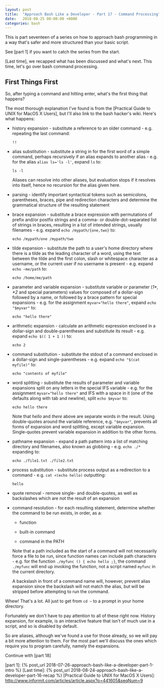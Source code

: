 ```yaml
---
layout: post
title:  "Approach Bash Like a Developer - Part 17 - Command Processing"
date:   2018-08-25 00:00:00 +0000
categories: bash
---
```


This is part seventeen of a series on how to approach bash programming
in a way that's safer and more structured than your basic script.

See [part 1] if you want to catch the series from the start.

[Last time], we recapped what has been discussed and what's next.  This
time, let's go over bash command processing.

First Things First
------------------

So, after typing a command and hitting enter, what's the first thing
that happens?

The most thorough explanation I've found is from the [Practical Guide to
UNIX for MacOS X Users], but I'll also link to the bash hacker's wiki.
Here's what happens:

-   history expansion - substitute a reference to an older command -
    e.g. repeating the last command:

        !!

-   alias substitution - substitute a string in for the first word of a
    simple command, perhaps recursively if an alias expands to another
    alias - e.g. for the alias `alias ls='ls -l'`, expand `ls` to:

        ls -l

    Aliases can resolve into other aliases, but evaluation stops if it
    resolves into itself, hence no recursion for the alias given here.

-   parsing - identify important syntactical tokens such as semicolons,
    parentheses, braces, pipe and redirection characters and determine
    the grammatical structure of the resulting statement

-   brace expansion - substitute a brace expression with permutations of
    prefix and/or postfix strings and a comma- or double-dot-separated
    list of strings in braces, resulting in a list of intended strings,
    usually filenames - e.g. expand `echo /mypath/{one,two}` to:

        echo /mypath/one /mypath/two

-   tilde expansion - substitute the path to a user's home directory
    where there is a tilde as the leading character of a word, using the
    text between the tilde and the first colon, slash or whitespace
    character as a username, or the current user if no username is
    present - e.g.  expand `echo ~me/path` to:

        echo /home/me/path

-   parameter and variable expansion - substitute variable or parameter
    (*$1*, *$2* and special parameters) values for composed of a
    dollar-sign followed by a name, or followed by a brace pattern for
    special expansions - e.g. for the assignment `myvar="hello there"`,
    expand `echo "$myvar"` to:

        echo "hello there"

-   arithmetic expansion - calculate an arithmetic expression enclosed
    in a dollar-sign and double-parentheses and substitute its result -
    e.g. expand `echo $(( 1 + 1 ))` to:

        echo 2

-   command substitution - substitute the stdout of a command enclosed
    in a dollar-sign and single-parentheses - e.g. expand `echo "$(cat
    myfile)"` to:

        echo "contents of myfile"

-   word splitting - substitute the results of parameter and variable
    expansions split on any letters in the special IFS variable - e.g.
    for the assignment `myvar="hello there"` and IFS with a space in it (one
    of the defaults along with tab and newline), split `echo $myvar` to:

        echo hello there

    Note that *hello* and *there* above are separate words in the
    result.  Using double-quotes around the variable reference, e.g.
    `"$myvar"`, prevents all forms of expansion and word splitting,
    except variable expansion.  Single-quotes prevent variable expansion
    in addition to the other forms.

-   pathname expansion - expand a path pattern into a list of matching
    directory and filenames, also known as globbing - e.g. `echo ./*`
    expanding to:

        echo ./file1.txt ./file2.txt

-   process substitution - substitute process output as a redirection to
    a command - e.g. `cat <(echo hello)` outputting:

        hello

-   quote removal - remove single- and double-quotes, as well as
    backslashes which are not the result of an expansion

-   command resolution - for each resulting statement, determine whether
    the command to be run exists, in order, as a:

      -   function

      -   built-in command

      -   command in the PATH

    Note that a path included as the start of a command will not
    necessarily force a file to be run, since function names can include
    path characters - e.g. for the function `./myfunc () { echo hello
    ;}`, the command `./myfunc` will end up invoking the function, not a
    script named `myfunc` in the current directory.

    A backslash in front of a command name will, however, prevent alias
    expansion since the backslash will not match the alias, but will be
    stripped before attempting to run the command.

Whew!  That's a lot.  All just to get from `cd ~` to a prompt in your
home directory.

Fortunately we don't have to pay attention to all of these right now.
History expansion, for example, is an interactive feature that isn't of
much use in a script, and so is disabled by default.

So are aliases, although we've found a use for those already, so we will
pay a bit more attention to them.  For the most part we'll discuss the
ones which require you to program carefully, namely the expansions.

Continue with [part 18]

  [part 1]:       {% post_url 2018-07-26-approach-bash-like-a-developer-part-1-intro                      %}
  [Last time]:    {% post_url 2018-08-24-approach-bash-like-a-developer-part-16-recap                     %}
  [Practical Guide to UNIX for MacOS X Users]: http://www.informit.com/articles/article.aspx?p=441605&seqNum=9
